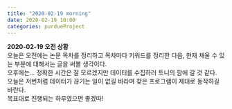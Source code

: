 ```yaml
---
title: "2020-02-19 morning"
date: 2020-02-19 10:00
categories: purdueProject
---
```


**2020-02-19 오전 상황**  
오늘은 오전에는 논문 목차를 정리하고 목차마다 키워드를 정리한 다음, 현재 채울 수 있는 부분에 대해서는 글을 써볼 생각이다.  
오후에는... 정확한 시간은 잘 모르겠지만 데이터를 수집하러 토니의 팜에 갈 것 같다.  
오늘은 저번처럼 데이터가 끊기는 일이 없길 바라며 찾은 프로그램이 제대로 동작하길 바란다.  
목표대로 진행되는 하루였으면 좋겠따!
